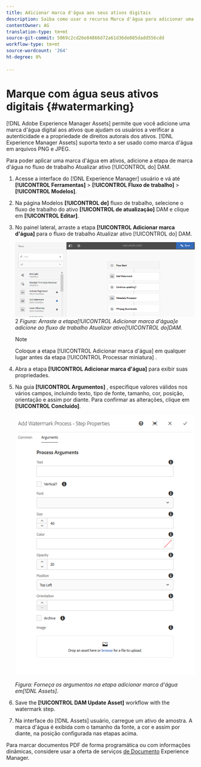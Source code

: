 ```yaml
---
title: Adicionar marca d'água aos seus ativos digitais
description: Saiba como usar o recurso Marca d'água para adicionar uma marca d'água digital aos ativos.
contentOwner: AG
translation-type: tm+mt
source-git-commit: 5069c2cd26e84866d72a61d36de085dadd556cdd
workflow-type: tm+mt
source-wordcount: '264'
ht-degree: 0%

---
```



# Marque com água seus ativos digitais {#watermarking}

[!DNL Adobe Experience Manager Assets] permite que você adicione uma marca d&#39;água digital aos ativos que ajudam os usuários a verificar a autenticidade e a propriedade de direitos autorais dos ativos. [!DNL Experience Manager Assets] suporta texto a ser usado como marca d&#39;água em arquivos PNG e JPEG.

Para poder aplicar uma marca d&#39;água em ativos, adicione a etapa de marca d&#39;água no fluxo de trabalho Atualizar ativo [!UICONTROL do] DAM.

1. Acesse a interface do [!DNL Experience Manager] usuário e vá até **[!UICONTROL Ferramentas]** > **[!UICONTROL Fluxo de trabalho]** > **[!UICONTROL Modelos]**.
1. Na página Modelos **[!UICONTROL de]** fluxo de trabalho, selecione o fluxo de trabalho do ativo **[!UICONTROL de atualização]** DAM e clique em **[!UICONTROL Editar]**.

1. No painel lateral, arraste a etapa **[!UICONTROL Adicionar marca d&#39;água]** para o fluxo de trabalho Atualizar ativo [!UICONTROL do] DAM.

   ![Arraste a etapa [!UICONTROL Adicionar marca d&#39;água] e adicione ao fluxo de trabalho [!UICONTROL Atualizar ativo] do DAM](assets/add_watermark_step_aem_assets.png)2
   *Figura: Arraste a etapa[!UICONTROL Adicionar marca d&#39;água]e adicione ao fluxo de trabalho Atualizar ativo[!UICONTROL do]DAM.*

   >[!NOTE]
   >
   >Coloque a etapa [!UICONTROL Adicionar marca d&#39;água] em qualquer lugar antes da etapa [!UICONTROL Processar miniatura] .

1. Abra a etapa **[!UICONTROL Adicionar marca d&#39;água]** para exibir suas propriedades.
1. Na guia **[!UICONTROL Argumentos]** , especifique valores válidos nos vários campos, incluindo texto, tipo de fonte, tamanho, cor, posição, orientação e assim por diante. Para confirmar as alterações, clique em **[!UICONTROL Concluído]**.

   ![Forneça os argumentos na etapa adicionar marca d&#39;água em Ativos](assets/arguments_add_watermark_aem_assets.png)

   *Figura: Forneça os argumentos na etapa adicionar marca d&#39;água em[!DNL Assets].*

1. Save the **[!UICONTROL DAM Update Asset]** workflow with the watermark step.
1. Na interface do [!DNL Assets] usuário, carregue um ativo de amostra. A marca d&#39;água é exibida com o tamanho da fonte, a cor e assim por diante, na posição configurada nas etapas acima.

Para marcar documentos PDF de forma programática ou com informações dinâmicas, considere usar a oferta de serviços [de Documento](/help/forms/using/overview-aem-document-services.md) Experience Manager.
